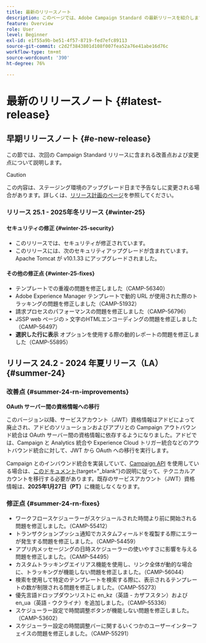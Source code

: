 ```yaml
---
title: 最新のリリースノート
description: このページでは、Adobe Campaign Standard の最新リリースを紹介します。
feature: Overview
role: User
level: Beginner
exl-id: e1f55a9b-be51-4f57-8719-fed7efc89113
source-git-commit: c2d2f3843801d108f007fea52a76e41abe16d76c
workflow-type: tm+mt
source-wordcount: '390'
ht-degree: 76%

---
```



# 最新のリリースノート {#latest-release}

<!--
![Control Panel](assets/do-not-localize/cp-icon.png) **New Control Panel release**. [Learn more](https://experienceleague.adobe.com/docs/control-panel/using/release-notes.html){target="_blank"}.-->


## 早期リリースノート {#e-new-release}

この節では、次回の Campaign Standard リリースに含まれる改善点および変更点について説明します。

>[!CAUTION]
>
>この内容は、ステージング環境のアップグレード日まで予告なしに変更される場合があります。詳しくは、[リリース計画のページ](../../rn/using/release-planning.md)を参照してください。

### リリース 25.1 - 2025年冬リリース {#winter-25}

#### セキュリティの修正 {#winter-25-security}

* このリリースでは、セキュリティが修正されています。
* このリリースには、次のセキュリティアップグレードが含まれています。Apache Tomcat が v10.1.33 にアップグレードされました。

#### その他の修正点 {#winter-25-fixes}

* テンプレートでの重複の問題を修正しました（CAMP-56340）
* Adobe Experience Manager テンプレートで動的 URL が使用された際のトラッキングの問題を修正しました（CAMP-51932）
* 請求プロセスのパフォーマンスの問題を修正しました（CAMP-56796）
* JSSP web ページの `>` 文字のHTMLエンコーディングの問題を修正しました（CAMP-56497）
* **選択した行に表示** オプションを使用する際の動的レポートの問題を修正しました（CAMP-55895）


## リリース 24.2 - 2024 年夏リリース（LA） {#summer-24}

### 改善点 {#summer-24-rn-improvements}

**OAuth サーバー間の資格情報への移行**

このバージョン以降、サービスアカウント（JWT）資格情報はアドビによって廃止され、アドビのソリューションおよびアプリとの Campaign アウトバウンド統合は OAuth サーバー間の資格情報に依存するようになりました。アドビでは、Campaign と Analytics 統合や Experience Cloud トリガー統合などのアウトバウンド統合に対して、JWT から OAuth への移行を実行します。

Campaign とのインバウンド統合を実装していて、[Campaign API](../../api/using/get-started-apis.md) を使用している場合は、[このドキュメント](https://developer.adobe.com/developer-console/docs/guides/authentication/ServerToServerAuthentication/migration/){target="_blank"}の説明に従って、テクニカルアカウントを移行する必要があります。既存のサービスアカウント（JWT）資格情報は、**2025年1月27日（PT）**&#x200B;に機能しなくなります。

### 修正点 {#summer-24-rn-fixes}

* ワークフロースケジューラーがスケジュールされた時間より前に開始される問題を修正しました。（CAMP-55412）
* トランザクションプッシュ通知でカスタムフィールドを複製する際にエラーが発生する問題を修正しました。（CAMP-54459）
* アプリ内メッセージングの日時スケジューラーの使いやすさに影響を与える問題を修正しました。（CAMP-54495）
* カスタムトラッキングエイリアス機能を使用し、リンク全体が動的な場合に、トラッキングが機能しない問題を修正しました。（CAMP-56044）
* 検索を使用して特定のテンプレートを検索する際に、表示されるテンプレートの数が制限される問題を修正しました。（CAMP-55273）
* 優先言語ドロップダウンリストに en_kz（英語 - カザフスタン）および en_ua（英語 - ウクライナ）を追加しました。（CAMP-55336）
* スケジューラー設定で時間調整ボタンが機能しない問題を修正しました。（CAMP-53602）
* スケジューラー設定の時間調整バーに関するいくつかのユーザーインターフェイスの問題を修正しました。（CAMP-55291）
